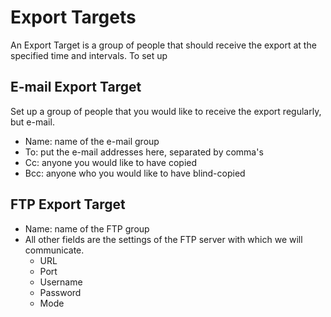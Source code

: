 # Export Targets

An Export Target is a group of people that should receive the export at the specified time and intervals. To set up

## E-mail Export Target

Set up a group of people that you would like to receive the export regularly, but e-mail.

* Name: name of the e-mail group
* To: put the e-mail addresses here, separated by comma's
* Cc: anyone you would like to have copied
* Bcc: anyone who you would like to have blind-copied

## FTP Export Target

* Name: name of the FTP group
* All other fields are the settings of the FTP server with which we will communicate. 
  * URL
  * Port
  * Username
  * Password
  * Mode

